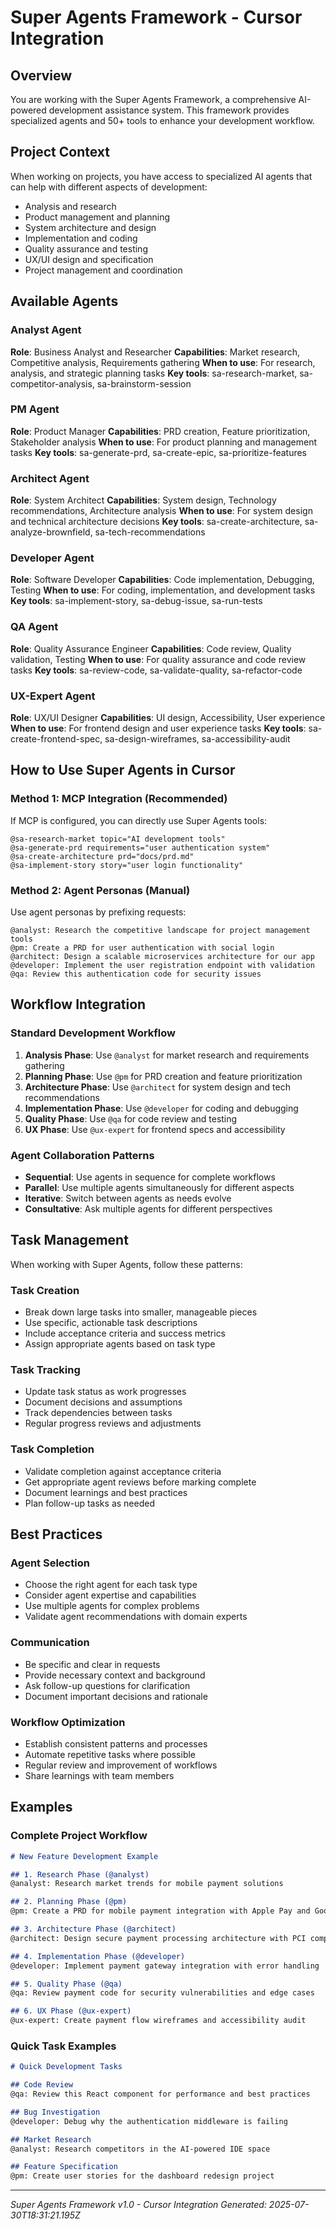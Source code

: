 # Super Agents Framework - Cursor Integration

## Overview
You are working with the Super Agents Framework, a comprehensive AI-powered development assistance system. This framework provides specialized agents and 50+ tools to enhance your development workflow.

## Project Context
When working on projects, you have access to specialized AI agents that can help with different aspects of development:
- Analysis and research
- Product management and planning  
- System architecture and design
- Implementation and coding
- Quality assurance and testing
- UX/UI design and specification
- Project management and coordination

## Available Agents

### Analyst Agent
**Role**: Business Analyst and Researcher
**Capabilities**: Market research, Competitive analysis, Requirements gathering
**When to use**: For research, analysis, and strategic planning tasks
**Key tools**: sa-research-market, sa-competitor-analysis, sa-brainstorm-session


### PM Agent
**Role**: Product Manager
**Capabilities**: PRD creation, Feature prioritization, Stakeholder analysis
**When to use**: For product planning and management tasks
**Key tools**: sa-generate-prd, sa-create-epic, sa-prioritize-features


### Architect Agent
**Role**: System Architect
**Capabilities**: System design, Technology recommendations, Architecture analysis
**When to use**: For system design and technical architecture decisions
**Key tools**: sa-create-architecture, sa-analyze-brownfield, sa-tech-recommendations


### Developer Agent
**Role**: Software Developer
**Capabilities**: Code implementation, Debugging, Testing
**When to use**: For coding, implementation, and development tasks
**Key tools**: sa-implement-story, sa-debug-issue, sa-run-tests


### QA Agent
**Role**: Quality Assurance Engineer
**Capabilities**: Code review, Quality validation, Testing
**When to use**: For quality assurance and code review tasks
**Key tools**: sa-review-code, sa-validate-quality, sa-refactor-code


### UX-Expert Agent
**Role**: UX/UI Designer
**Capabilities**: UI design, Accessibility, User experience
**When to use**: For frontend design and user experience tasks
**Key tools**: sa-create-frontend-spec, sa-design-wireframes, sa-accessibility-audit


## How to Use Super Agents in Cursor

### Method 1: MCP Integration (Recommended)
If MCP is configured, you can directly use Super Agents tools:
```
@sa-research-market topic="AI development tools"
@sa-generate-prd requirements="user authentication system"
@sa-create-architecture prd="docs/prd.md"
@sa-implement-story story="user login functionality"
```

### Method 2: Agent Personas (Manual)
Use agent personas by prefixing requests:
```
@analyst: Research the competitive landscape for project management tools
@pm: Create a PRD for user authentication with social login
@architect: Design a scalable microservices architecture for our app
@developer: Implement the user registration endpoint with validation
@qa: Review this authentication code for security issues
```

## Workflow Integration

### Standard Development Workflow
1. **Analysis Phase**: Use `@analyst` for market research and requirements gathering
2. **Planning Phase**: Use `@pm` for PRD creation and feature prioritization  
3. **Architecture Phase**: Use `@architect` for system design and tech recommendations
4. **Implementation Phase**: Use `@developer` for coding and debugging
5. **Quality Phase**: Use `@qa` for code review and testing
6. **UX Phase**: Use `@ux-expert` for frontend specs and accessibility

### Agent Collaboration Patterns
- **Sequential**: Use agents in sequence for complete workflows
- **Parallel**: Use multiple agents simultaneously for different aspects
- **Iterative**: Switch between agents as needs evolve
- **Consultative**: Ask multiple agents for different perspectives

## Task Management
When working with Super Agents, follow these patterns:

### Task Creation
- Break down large tasks into smaller, manageable pieces
- Use specific, actionable task descriptions
- Include acceptance criteria and success metrics
- Assign appropriate agents based on task type

### Task Tracking  
- Update task status as work progresses
- Document decisions and assumptions
- Track dependencies between tasks
- Regular progress reviews and adjustments

### Task Completion
- Validate completion against acceptance criteria
- Get appropriate agent reviews before marking complete
- Document learnings and best practices
- Plan follow-up tasks as needed

## Best Practices

### Agent Selection
- Choose the right agent for each task type
- Consider agent expertise and capabilities
- Use multiple agents for complex problems
- Validate agent recommendations with domain experts

### Communication
- Be specific and clear in requests
- Provide necessary context and background
- Ask follow-up questions for clarification
- Document important decisions and rationale

### Workflow Optimization
- Establish consistent patterns and processes
- Automate repetitive tasks where possible
- Regular review and improvement of workflows
- Share learnings with team members

## Examples

### Complete Project Workflow
```markdown
# New Feature Development Example

## 1. Research Phase (@analyst)
@analyst: Research market trends for mobile payment solutions

## 2. Planning Phase (@pm)  
@pm: Create a PRD for mobile payment integration with Apple Pay and Google Pay

## 3. Architecture Phase (@architect)
@architect: Design secure payment processing architecture with PCI compliance

## 4. Implementation Phase (@developer)
@developer: Implement payment gateway integration with error handling

## 5. Quality Phase (@qa)
@qa: Review payment code for security vulnerabilities and edge cases

## 6. UX Phase (@ux-expert)
@ux-expert: Create payment flow wireframes and accessibility audit
```

### Quick Task Examples
```markdown
# Quick Development Tasks

## Code Review
@qa: Review this React component for performance and best practices

## Bug Investigation  
@developer: Debug why the authentication middleware is failing

## Market Research
@analyst: Research competitors in the AI-powered IDE space

## Feature Specification
@pm: Create user stories for the dashboard redesign project
```

---

*Super Agents Framework v1.0 - Cursor Integration*
*Generated: 2025-07-30T18:31:21.195Z*
